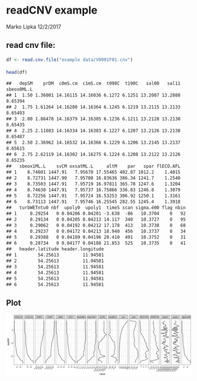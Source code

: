 readCNV example
================
Marko Lipka
12/2/2017

read cnv file:
--------------

``` r
df <- read.cnv.file("example data/V0001F01.cnv")

head(df)
```

    ##   depSM    prDM  c0mS.cm  c1mS.cm  t090C  t190C   sal00   sal11 sbeox0ML.L
    ## 1  1.50 1.36001 14.16115 14.16036 6.1272 6.1251 13.2087 13.2088    8.65394
    ## 2  1.75 1.61264 14.16280 14.16364 6.1245 6.1219 13.2115 13.2133    8.65493
    ## 3  2.00 1.86478 14.16379 14.16305 6.1236 6.1211 13.2128 13.2130    8.65435
    ## 4  2.25 2.11683 14.16334 14.16383 6.1227 6.1207 13.2126 13.2138    8.65487
    ## 5  2.50 2.36962 14.16532 14.16366 6.1229 6.1206 13.2145 13.2137    8.65615
    ## 6  2.75 2.62119 14.16302 14.16275 6.1224 6.1208 13.2122 13.2126    8.65235
    ##   sbeox1ML.L    svCM oxsatML.L     altM    par   spar flECO.AFL
    ## 1    8.74601 1447.91   7.95670 17.55465 402.87 1012.2    1.4015
    ## 2    8.72731 1447.90   7.95708 16.83636 386.34 1241.7    1.2540
    ## 3    8.73503 1447.91   7.95719 16.97811 365.78 1247.6    1.3204
    ## 4    8.74630 1447.91   7.95737 16.75866 336.83 1246.8    1.3079
    ## 5    8.72256 1447.91   7.95724 16.53253 306.92 1250.1    1.3161
    ## 6    8.73113 1447.91   7.95746 16.25545 282.55 1245.4    1.3918
    ##   turbWETntu0 nbf  upoly0  upoly1  timeS scan sigma.é00 flag nbin
    ## 1     0.29254   0 0.04206 0.04201 -3.638  -86   10.3704    0   92
    ## 2     0.29134   0 0.04205 0.04213 14.117  340   10.3727    0   95
    ## 3     0.29062   0 0.04192 0.04212 17.178  413   10.3738    0   68
    ## 4     0.29237   0 0.04172 0.04213 18.940  456   10.3737    0   34
    ## 5     0.29388   0 0.04189 0.04196 20.410  491   10.3752    0   31
    ## 6     0.28734   0 0.04177 0.04188 21.853  525   10.3735    0   41
    ##   header.latitude header.longitude
    ## 1        54.25613         11.94581
    ## 2        54.25613         11.94581
    ## 3        54.25613         11.94581
    ## 4        54.25613         11.94581
    ## 5        54.25613         11.94581
    ## 6        54.25613         11.94581

Plot
----

![](README_files/figure-markdown_github-ascii_identifiers/pressure-1.png)
